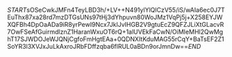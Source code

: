 $START$sOSeCwkJMFn4TeyLBD3h/+LV++N491ylYlQlCzV55/iS/wAIa6ec0J7TEuThx87xa28rd7mzDTGsUNs97tHj3dYhpuvn80WoJMz1VqPj5j+X258EYJWXQFBh4DpOaADa9iR8yrPewI9Ncx7JklJvIHGB2V9gtuEcZ9QFZJLiXtGLacvR7OwFSeAfGuirmdlznZ1HaranWxuOT6rQ+1alUVEkFaCwN/OiMIeMHl2QwMghT17SJWDOJeWJQNjCgfoFmHgtEAa+0QDNXItKduMAG55rCqY+BaTsEF2Z1SoYR3l3XVJxJuLkAxroJRbFDffzqba6flRUL0aBDn9orJmnDw==$END$